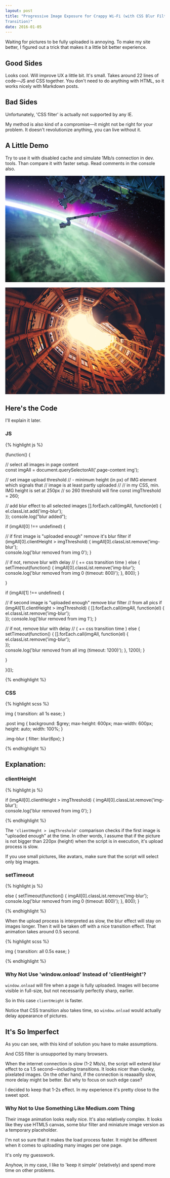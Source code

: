 ```yaml
---
layout: post
title: "Progressive Image Exposure for Crappy Wi-Fi (with CSS Blur Filter and
Transition)"  
date: 2016-01-05
---
```


Waiting for pictures to be fully uploaded is annoying. To make my site
better, I figured out a trick that makes it a little bit better experience.

## Good Sides

Looks cool.
Will improve UX a little bit.
It's small.
Takes around 22 lines of code&mdash;JS and CSS together.
You don't
need to do anything with HTML, so it works nicely with Markdown posts.

## Bad Sides

Unfortunately, 'CSS filter' is actually not supported by any IE. 

My method is also kind of a compromise&mdash;it might not be right for your
problem. It doesn't revolutionize anything, you can live without it.

## A Little Demo

Try to use it with disabled cache and simulate 1Mb/s
connection in dev. tools. Than compare it with faster setup. Read comments in the
console also.

![](/img/nasa.jpg "Logo Title Text 1")

![](/img/building.jpg "Logo Title Text 1")


## Here's the Code

I'll explain it later.

### JS

{% highlight js %}

(function() {
 
// select all images in page content  
const imgAll = document.querySelectorAll('.page-content img');

// set image upload threshold 
// - minimum height (in px) of IMG element which signals that
// image is at least partly uploaded
// 
// in my CSS, min. IMG height is set at 250px
// so 260 threshold will fine 
const imgThreshold = 260; 

// add blur effect to all selected images
[].forEach.call(imgAll, function(el) {
  el.classList.add('img-blur');   
});
console.log("blur added");

if (imgAll[0] !== undefined) {

  // if first image is "uploaded enough" remove it's blur filter 
  if (imgAll[0].clientHeight > imgThreshold) {
    imgAll[0].classList.remove('img-blur');   
    console.log('blur removed from img 0');
  }

  // if not, remove blur with delay
  // ( += css transition time )
  else  {
    setTimeout(function() {
      imgAll[0].classList.remove('img-blur');   
      console.log('blur removed from img 0 (timeout: 800)');
    }, 800);
  }

}

if (imgAll[1] !== undefined) {

  // if second image is "uploaded enough" remove blur filter
  // from all pics
  if (imgAll[1].clientHeight > imgThreshold) {
    [].forEach.call(imgAll, function(el) {
      el.classList.remove('img-blur');   
    });
    console.log('blur removed from img 1');
  }

  // if not, remove blur with delay 
  // ( += css transition time )
  else  {
    setTimeout(function() {
      [].forEach.call(imgAll, function(el) {
        el.classList.remove('img-blur');   
      });   
      console.log('blur removed from all img (timeout: 1200)');
    }, 1200);
  }

}

}());

{% endhighlight %}

### CSS

{% highlight scss %}

img {
  transition: all 1s ease; 
}

.post img {
  background: $grey;
  max-height: 600px;
  max-width: 600px;
  height: auto;
  width: 100%;
}

.img-blur {
  filter: blur(6px);
}

{% endhighlight %}

## Explanation: 

### clientHeight

{% highlight js %}

if (imgAll[0].clientHeight > imgThreshold) {
  imgAll[0].classList.remove('img-blur');   
  console.log('blur removed from img 0');
}

{% endhighlight %}

The <code>'clientHeght > imgThreshold'</code> comparison checks if
the first image is "uploaded enough" at the time.
In other words,
I assume that if the picture is not bigger than 220px (height)
when the script is in execution, it's upload process is slow.

If you use small pictures, like avatars,
make sure that the script will select only big images.

### setTimeout

{% highlight js %}

else  {
  setTimeout(function() {
    imgAll[0].classList.remove('img-blur');   
    console.log('blur removed from img 0 (timeout: 800)');
  }, 800);
}


{% endhighlight %}

When the upload process is interpreted as slow, the blur effect will stay on
images longer. Then it will be taken off with a nice transition
effect. That animation takes around 0.5 second.

{% highlight scss %}

img {
  transition: all 0.5s ease; 
}


{% endhighlight %}

### Why Not Use 'window.onload' Instead of 'clientHeight'?

<code>window.onload</code> will fire when a page is fully uploaded. Images
will become visible in full-size, but not necessarily perfectly sharp, earlier.

So in this case <code>clientHeight</code> is faster.

Notice that CSS transition also takes time,
so <code>window.onload</code> would actually delay appearance of pictures.

## It's So Imperfect

As you can see, with this kind of solution you have to make assumptions.

And CSS filter is unsupported by many browsers.  

When the internet connection is slow (1-2 Mb/s),
the script will extend blur effect to ca 1.5 second&mdash;including transitions.
It looks nicer than clunky, pixelated images.
On the other hand, if the connection is reaaaallly slow, more delay might be better.
But why to focus on such edge case?

I decided to keep that 1-2s effect.
In my experience it's pretty close to the sweet spot.

### Why Not to Use Something Like Medium.com Thing 

Their image animation looks really nice.
It's also relatively complex.
It looks like they use HTML5 canvas,
some blur filter and miniature image version as a temporary placeholder. 

I'm not so sure that it makes the load process faster. It might be different when it comes
to uploading many images per one page.

It's only my guesswork.

Anyhow, in my case,
I like to 'keep it simple' (relatively) and spend more time on other problems.


